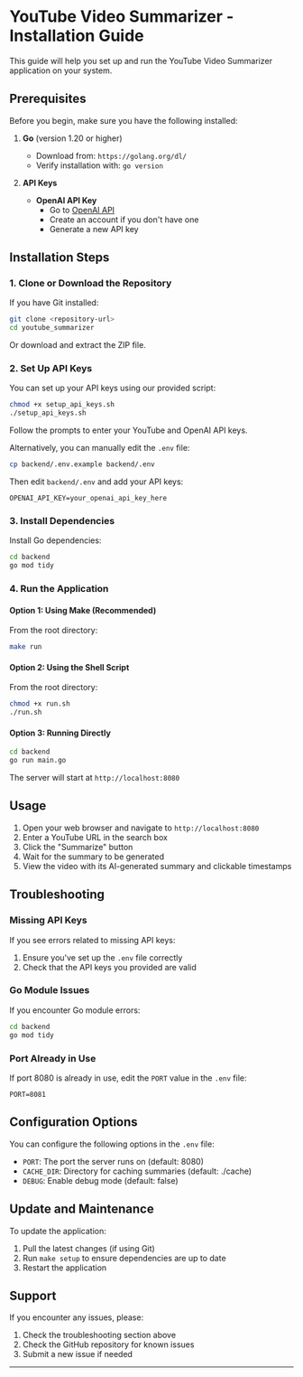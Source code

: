 # YouTube Video Summarizer - Installation Guide

This guide will help you set up and run the YouTube Video Summarizer application on your system.

## Prerequisites

Before you begin, make sure you have the following installed:

1. **Go** (version 1.20 or higher)
   - Download from: `https://golang.org/dl/`
   - Verify installation with: `go version`

2. **API Keys**
   - **OpenAI API Key**
     - Go to [OpenAI API](https://platform.openai.com/api-keys)
     - Create an account if you don't have one
     - Generate a new API key

## Installation Steps

### 1. Clone or Download the Repository

If you have Git installed:

```bash
git clone <repository-url>
cd youtube_summarizer
```

Or download and extract the ZIP file.

### 2. Set Up API Keys

You can set up your API keys using our provided script:

```bash
chmod +x setup_api_keys.sh
./setup_api_keys.sh
```

Follow the prompts to enter your YouTube and OpenAI API keys.

Alternatively, you can manually edit the `.env` file:

```bash
cp backend/.env.example backend/.env
```

Then edit `backend/.env` and add your API keys:

```properties
OPENAI_API_KEY=your_openai_api_key_here
```

### 3. Install Dependencies

Install Go dependencies:

```bash
cd backend
go mod tidy
```

### 4. Run the Application

#### Option 1: Using Make (Recommended)

From the root directory:

```bash
make run
```

#### Option 2: Using the Shell Script

From the root directory:

```bash
chmod +x run.sh
./run.sh
```

#### Option 3: Running Directly

```bash
cd backend
go run main.go
```

The server will start at `http://localhost:8080`

## Usage

1. Open your web browser and navigate to `http://localhost:8080`
2. Enter a YouTube URL in the search box
3. Click the "Summarize" button
4. Wait for the summary to be generated
5. View the video with its AI-generated summary and clickable timestamps

## Troubleshooting

### Missing API Keys

If you see errors related to missing API keys:

1. Ensure you've set up the `.env` file correctly
2. Check that the API keys you provided are valid

### Go Module Issues

If you encounter Go module errors:

```bash
cd backend
go mod tidy
```

### Port Already in Use

If port 8080 is already in use, edit the `PORT` value in the `.env` file:

```properties
PORT=8081
```

## Configuration Options

You can configure the following options in the `.env` file:

- `PORT`: The port the server runs on (default: 8080)
- `CACHE_DIR`: Directory for caching summaries (default: ./cache)
- `DEBUG`: Enable debug mode (default: false)

## Update and Maintenance

To update the application:

1. Pull the latest changes (if using Git)
2. Run `make setup` to ensure dependencies are up to date
3. Restart the application

## Support

If you encounter any issues, please:

1. Check the troubleshooting section above
2. Check the GitHub repository for known issues
3. Submit a new issue if needed

---
